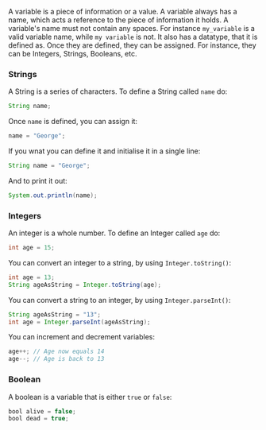 A variable is a piece of information or a value. A variable always has a name, which acts a reference to the piece of information it holds. A variable's name must not contain any spaces. For instance `my_variable` is a valid variable name, while `my variable` is not. It also has a datatype, that it is defined as. Once they are defined, they can be assigned. For instance, they can be Integers, Strings, Booleans, etc. 

### Strings
A String is a series of characters. To define a String called `name` do:
```java
String name;
```
Once `name` is defined, you can assign it:
```java
name = "George";
```
If you wnat you can define it and initialise it in a single line:
```java
String name = "George";
```
And to print it out:
```java
System.out.println(name);
```

### Integers
An integer is a whole number. To define an Integer called `age` do:
```java
int age = 15;
```

You can convert an integer to a string, by using `Integer.toString()`:
```java
int age = 13;
String ageAsString = Integer.toString(age);
```

You can convert a string to an integer, by using `Integer.parseInt()`:
```java
String ageAsString = "13";
int age = Integer.parseInt(ageAsString);
```

You can increment and decrement variables:
```java
age++; // Age now equals 14
age--; // Age is back to 13
```

### Boolean
A boolean is a variable that is either `true` or `false`:
```java
bool alive = false;
bool dead = true;
```
